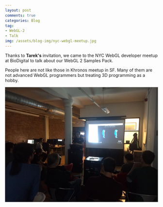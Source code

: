 ```yaml
---
layout: post
comments: true
categories: Blog
tag: 
- WebGL-2 
- Talk
img: /assets/blog-img/nyc-webgl-meetup.jpg
---
```


Thanks to **Tarek's** invitation, we came to the NYC WebGL developer meetup at BioDigital to talk about our WebGL 2 Samples Pack.  

People here are not like those in Khronos meetup in SF. Many of them are not advanced WebGL programmers but treating 3D programming as a hobby. 
    

<!--more-->


![](/assets/blog-img/nyc-webgl-meetup.jpg)
